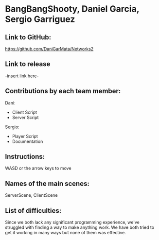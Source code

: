 # BangBangShooty, Daniel Garcia, Sergio Garriguez

## Link to GitHub:

https://github.com/DaniGarMata/Networks2

## Link to release

-insert link here-

## Contributions by each team member:
Dani:
 - Client Script
 - Server Script

Sergio:
 - Player Script
 - Documentation

## Instructions:

WASD or the arrow keys to move

## Names of the main scenes:

ServerScene, ClientScene

## List of difficulties:

Since we both lack any significant programming experience, we've struggled with finding a way to make anything work. We have both tried to get it working in many ways but none of them was effective.
